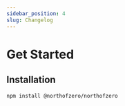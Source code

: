 ```yaml
---
sidebar_position: 4
slug: Changelog
---
```


# Get Started

## Installation

```bash
npm install @northofzero/northofzero
```
